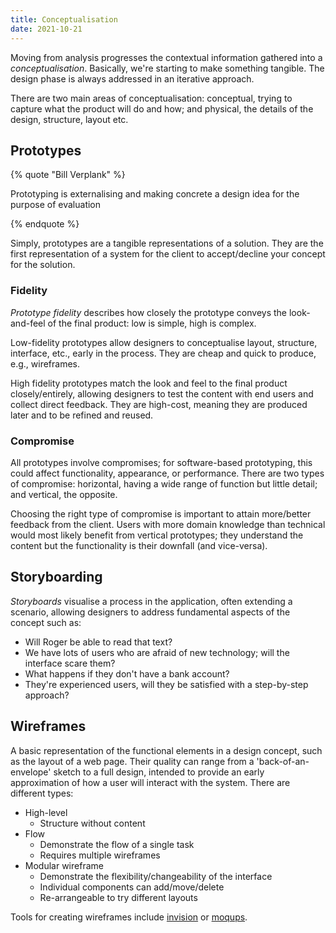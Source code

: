 ```yaml
---
title: Conceptualisation
date: 2021-10-21
---
```


Moving from analysis progresses the contextual information gathered into a
_conceptualisation_. <!--excerpt-->Basically, we're starting to make something
tangible.<!--excerpt--> The design phase is always addressed in an iterative
approach.

There are two main areas of conceptualisation: conceptual, trying to capture
what the product will do and how; and physical, the details of the design,
structure, layout etc.

## Prototypes

{% quote "Bill Verplank" %}

Prototyping is externalising and making concrete a design idea for the purpose
of evaluation

{% endquote %}

Simply, prototypes are a tangible representations of a solution. They are the
first representation of a system for the client to accept/decline your concept
for the solution.

### Fidelity

_Prototype fidelity_ describes how closely the prototype conveys the
look-and-feel of the final product: low is simple, high is complex.

Low-fidelity prototypes allow designers to conceptualise layout, structure,
interface, etc., early in the process. They are cheap and quick to produce,
e.g., wireframes.

High fidelity prototypes match the look and feel to the final product
closely/entirely, allowing designers to test the content with end users and
collect direct feedback. They are high-cost, meaning they are produced later and
to be refined and reused.

### Compromise

All prototypes involve compromises; for software-based prototyping, this could
affect functionality, appearance, or performance. There are two types of
compromise: horizontal, having a wide range of function but little detail; and
vertical, the opposite.

Choosing the right type of compromise is important to attain more/better
feedback from the client. Users with more domain knowledge than technical would
most likely benefit from vertical prototypes; they understand the content but
the functionality is their downfall (and vice-versa).

## Storyboarding

_Storyboards_ visualise a process in the application, often extending a
scenario, allowing designers to address fundamental aspects of the concept such
as:

- Will Roger be able to read that text?
- We have lots of users who are afraid of new technology; will the interface
  scare them?
- What happens if they don't have a bank account?
- They're experienced users, will they be satisfied with a step-by-step
  approach?

## Wireframes

A basic representation of the functional elements in a design concept, such as
the layout of a web page. Their quality can range from a 'back-of-an-envelope'
sketch to a full design, intended to provide an early approximation of how a
user will interact with the system. There are different types:

- High-level
  - Structure without content
- Flow
  - Demonstrate the flow of a single task
  - Requires multiple wireframes
- Modular wireframe
  - Demonstrate the flexibility/changeability of the interface
  - Individual components can add/move/delete
  - Re-arrangeable to try different layouts

Tools for creating wireframes include [invision](http://www.invisionapp.com) or
[moqups](https://moqups.com/).
